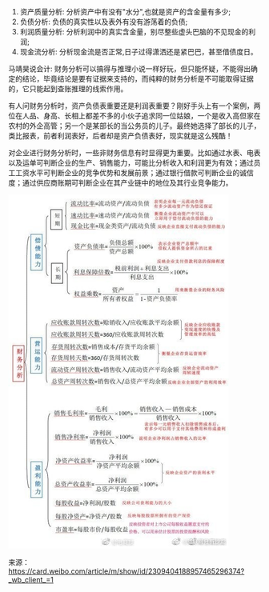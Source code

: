 1. 资产质量分析: 分析资产中有没有"水分",也就是资产的含金量有多少;
2. 负债分析: 负债的真实性以及表外有没有游荡着的负债;
3. 利润质量分析: 分析利润中的真实含金量，别尽整些虚头巴脑的不见现金的利润;
4. 现金流分析: 分析现金流是否正常,日子过得潇洒还是紧巴巴，甚至借债度日。

马靖昊说会计:  财务分析可以搞得与推理小说一样好玩，但只能怀疑，不能得出确定的结论，毕竟结论是要有证据来支持的，而纯粹的财务分析是不可能取得证据的，它只能起到查账推理的线索作用。

有人问财务分析时，资产负债表重要还是利润表重要？刚好手头上有一个案例，两位在人品、身高、长相上都差不多的小伙子追求同一位姑娘，一个是收入高但家在农村的外企高管；另一个是某部长的当公务员的儿子。最终她选择了部长的儿子，类比报表，前者利润表好，后者却是资产负债表好，现实就是这么残酷！

对企业进行财务分析时，一些非财务信息有时显得更为重要。比如通过水表、电表以及运单可判断企业的生产、销售能力，可能比分析收入和利润更为有效；通过员工工资水平可判断企业的竞争优势和发展前景；通过银行借款可判断企业的诚信度；通过供应商账期可判断企业在其产业链中的地位及其行业竞争能力。



![财务分析](images/财务分析.jpg)



来源：https://card.weibo.com/article/m/show/id/2309404188957465296374?_wb_client_=1

